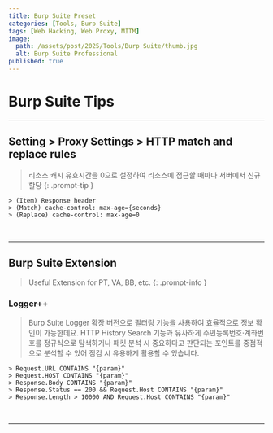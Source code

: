 ```yaml
---
title: Burp Suite Preset
categories: [Tools, Burp Suite]
tags: [Web Hacking, Web Proxy, MITM]
image:
  path: /assets/post/2025/Tools/Burp Suite/thumb.jpg
  alt: Burp Suite Professional
published: true
---
```


# Burp Suite Tips

---

## Setting > Proxy Settings > HTTP match and replace rules
> 리소스 캐시 유효시간을 0으로 설정하여 리소스에 접근할 때마다 서버에서 신규 할당
{: .prompt-tip }

```
> (Item) Response header  
> (Match) cache-control: max-age={seconds}  
> (Replace) cache-control: max-age=0
```
<br>

---

## Burp Suite Extension
> Useful Extension for PT, VA, BB, etc.
{: .prompt-info }

### Logger++
> Burp Suite Logger 확장 버전으로 필터링 기능을 사용하여 효율적으로 정보 확인이 가능한데요. HTTP History Search 기능과 유사하게 주민등록번호·계좌번호를 정규식으로 탐색하거나 패킷 분석 시 중요하다고 판단되는 포인트를 중점적으로 분석할 수 있어 점검 시 유용하게 활용할 수 있습니다.

```
> Request.URL CONTAINS "{param}"  
> Request.HOST CONTAINS "{param}"  
> Response.Body CONTAINS "{param}"  
> Response.Status == 200 && Request.Host CONTAINS "{param}"  
> Response.Length > 10000 AND Request.Host CONTAINS "{param}"
```
<br>

---
